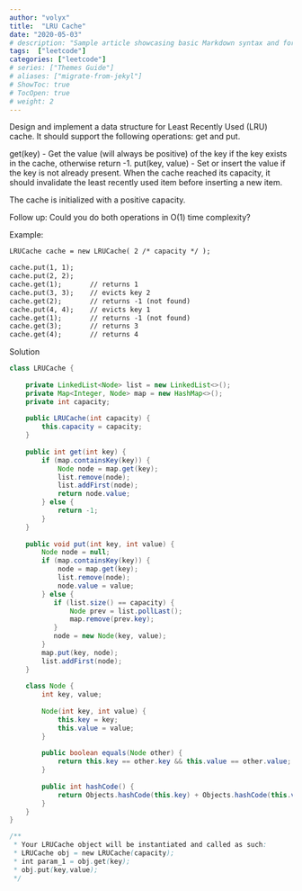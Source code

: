 ```yaml
---
author: "volyx"
title:  "LRU Cache"
date: "2020-05-03"
# description: "Sample article showcasing basic Markdown syntax and formatting for HTML elements."
tags:  ["leetcode"]
categories: ["leetcode"]
# series: ["Themes Guide"]
# aliases: ["migrate-from-jekyl"]
# ShowToc: true
# TocOpen: true
# weight: 2
---
```


Design and implement a data structure for Least Recently Used (LRU) cache. It should support the following operations: get and put.

get(key) - Get the value (will always be positive) of the key if the key exists in the cache, otherwise return -1.
put(key, value) - Set or insert the value if the key is not already present. When the cache reached its capacity, it should invalidate the least recently used item before inserting a new item.

The cache is initialized with a positive capacity.

Follow up:
Could you do both operations in O(1) time complexity?

Example:

```txt
LRUCache cache = new LRUCache( 2 /* capacity */ );

cache.put(1, 1);
cache.put(2, 2);
cache.get(1);       // returns 1
cache.put(3, 3);    // evicts key 2
cache.get(2);       // returns -1 (not found)
cache.put(4, 4);    // evicts key 1
cache.get(1);       // returns -1 (not found)
cache.get(3);       // returns 3
cache.get(4);       // returns 4
```

Solution

```java
class LRUCache {
    
    private LinkedList<Node> list = new LinkedList<>();
    private Map<Integer, Node> map = new HashMap<>();
    private int capacity;
    
    public LRUCache(int capacity) {
        this.capacity = capacity;
    }
    
    public int get(int key) {
        if (map.containsKey(key)) {
            Node node = map.get(key);
            list.remove(node);
            list.addFirst(node);
            return node.value;
        } else {
            return -1;
        }
    }
    
    public void put(int key, int value) {
        Node node = null;
        if (map.containsKey(key)) {
            node = map.get(key);
            list.remove(node);
            node.value = value;
        } else {
           if (list.size() == capacity) {
               Node prev = list.pollLast();
               map.remove(prev.key);
           } 
           node = new Node(key, value);
        }
        map.put(key, node);
        list.addFirst(node);
    }
    
    class Node {
        int key, value;
        
        Node(int key, int value) {
            this.key = key;
            this.value = value;
        }
        
        public boolean equals(Node other) {
            return this.key == other.key && this.value == other.value;
        } 
        
        public int hashCode() {
            return Objects.hashCode(this.key) + Objects.hashCode(this.value);
        }
    }
}

/**
 * Your LRUCache object will be instantiated and called as such:
 * LRUCache obj = new LRUCache(capacity);
 * int param_1 = obj.get(key);
 * obj.put(key,value);
 */
```

